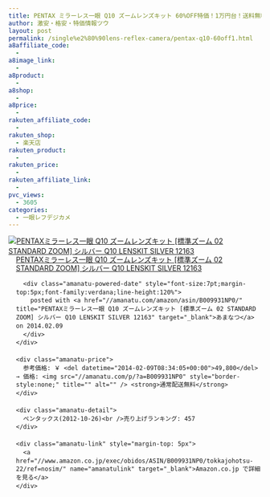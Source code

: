 ```yaml
---
title: PENTAX ミラーレス一眼 Q10 ズームレンズキット 60%OFF特価！1万円台！送料無料！
author: 激安・格安・特価情報ツウ
layout: post
permalink: /single%e2%80%90lens-reflex-camera/pentax-q10-60off1.html
a8affiliate_code:
  -
a8image_link:
  -
a8product:
  -
a8shop:
  -
a8price:
  -
rakuten_affiliate_code:
  -
rakuten_shop:
  - 楽天店
rakuten_product:
  -
rakuten_price:
  -
rakuten_affiliate_link:
  -
pvc_views:
  - 3605
categories:
  - 一眼レフデジカメ
---
```

<div class="amanatu-box" style="margin-bottom:0px;">
  <div class="amanatu-image" style="float:left;">
    <a href="//www.amazon.co.jp/exec/obidos/ASIN/B009931NP0/tokkajohotsu-22/ref=nosim/" name="amanatulink" target="_blank"><img src="//i0.wp.com/ecx.images-amazon.com/images/I/51PiU%2BtY94L._SL160_.jpg?w=546" alt="PENTAXミラーレス一眼 Q10 ズームレンズキット [標準ズーム 02 STANDARD ZOOM] シルバー Q10 LENSKIT SILVER 12163" style="border: none;" data-recalc-dims="1" /></a>
  </div>

  <div class="amanatu-info" style="float:left;margin-left:15px;line-height:120%">
    <div class="amanatu-name" style="margin-bottom:10px;line-height:120%">
      <a href="//www.amazon.co.jp/exec/obidos/ASIN/B009931NP0/tokkajohotsu-22/ref=nosim/" name="amanatulink" target="_blank">PENTAXミラーレス一眼 Q10 ズームレンズキット [標準ズーム 02 STANDARD ZOOM] シルバー Q10 LENSKIT SILVER 12163</a>

      <div class="amanatu-powered-date" style="font-size:7pt;margin-top:5px;font-family:verdana;line-height:120%">
        posted with <a href="//amanatu.com/amazon/asin/B009931NP0/" title="PENTAXミラーレス一眼 Q10 ズームレンズキット [標準ズーム 02 STANDARD ZOOM] シルバー Q10 LENSKIT SILVER 12163" target="_blank">あまなつ</a> on 2014.02.09
      </div>
    </div>

    <div class="amanatu-price">
      参考価格: ￥ <del datetime="2014-02-09T08:34:05+00:00">49,800</del> → 価格: <img src="//amanatu.com/p/?a=B009931NP0" style="border-style:none;" title="" alt="" /> <strong>通常配送無料</strong>
    </div>

    <div class="amanatu-detail">
      ペンタックス(2012-10-26)<br />売り上げランキング: 457
    </div>

    <div class="amanatu-link" style="margin-top: 5px">
      <a href="//www.amazon.co.jp/exec/obidos/ASIN/B009931NP0/tokkajohotsu-22/ref=nosim/" name="amanatulink" target="_blank">Amazon.co.jp で詳細を見る</a>
    </div>
  </div>

  <div class="amanatu-footer" style="clear: left">
  </div>
</div>